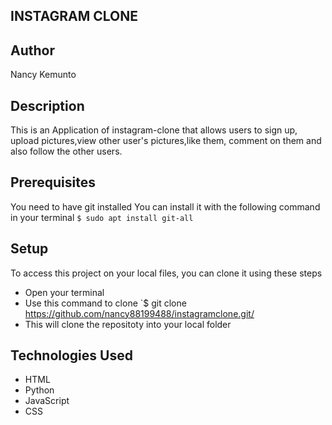 ## INSTAGRAM CLONE

## Author

Nancy Kemunto

## Description

This is an Application of instagram-clone that allows users to sign up, upload pictures,view other user's pictures,like them, comment on them and also follow the other users.

## Prerequisites

You need to have git installed You can install it with the following command in your terminal `$ sudo apt install git-all`

##  Setup

To access this project on your local files, you can clone it using these steps
* Open your terminal
* Use this command to clone  `$ git clone  https://github.com/nancy88199488/instagramclone.git/
* This will clone the repositoty into your local folder

## Technologies Used
* HTML
* Python
* JavaScript
* CSS